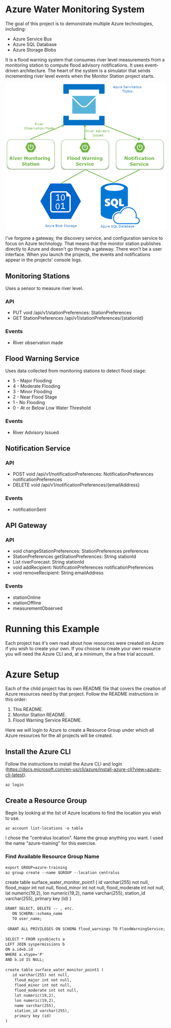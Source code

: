 # Azure Water Monitoring System

The goal of this project is to demonstrate multiple Azure technologies, including:
* Azure Service Bus
* Azure SQL Database
* Azure Storage Blobs

It is a flood warning system that consumes river level measurements from a monitoring station to compute flood advisory notifications.
It uses event-driven architecture. The heart of the system is a simulator that sends incrementing river level events when the Monitor Station project starts.

![](FloodWarning.png)

I've forgone a gateway, the discovery service, and configuration service to focus on Azure technology. That means that the monitor station publishes directly to Azure and doesn't go through a gateway. There won't be a user interface. When you launch the projects, the events and notifications appear in the projects' console logs.

## Monitoring Stations
Uses a sensor to measure river level.

### API
* PUT void /api/v1/stationPreferences: StationPreferences
* GET StationPreferences /api/v1/stationPreferences/{stationId}

### Events
* River observation made

## Flood Warning Service
Uses data collected from monitoring stations to detect flood stage:
* 5 - Major Flooding
* 4 - Moderate Flooding
* 3 - Minor Flooding
* 2 - Near Flood Stage
* 1 - No Flooding
* 0 - At or Below Low Water Threshold

### Events
* River Advisory Issued

## Notification Service

### API
* POST void /api/v1/notificationPreferences: NotificationPreferences notificationPreferences
* DELETE void /api/v1/notificationPreferences/{emailAddress}

### Events
* notificationSent

## API Gateway

### API
* void changeStationPreferences: StationPreferences preferences
* StationPreferences getStationPreferences: String stationId
* List riverForecast: String stationId
* void addRecipient: NotificationPreferences notificationPreferences
* void removeRecipient: String emailAddress

### Events
* stationOnline
* stationOffline
* measurementObserved

# Running this Example

Each project has it's own read about how resources were created on Azure
if you wish to create your own. If you choose to create your own resource
you will need the Azure CLI and, at a minimum, the a free trial account.

# Azure Setup

Each of the child project has its own README file that covers the creation of Azure
resources need by that project. Follow the README instructions in this order:
1) This README.
2) Monitor Station README.
3) Flood Warning Service README.

Here we will login to Azure to create a Resource Group under which all Azure resources
for the all projects will be created.  

## Install the Azure CLI
Follow the instructions to install the Azure CLI and login
(https://docs.microsoft.com/en-us/cli/azure/install-azure-cli?view=azure-cli-latest).
```
az login
```

## Create a Resource Group
Begin by looking at the list of Azure locations to find the location you wish to use.
```
az account list-locations -o table
```

I chose the "centralus location". Name the group anything you want. I used the name "azure-training" for this exercise.

### Find Available Resource Group Name
```
export GROUP=azure-training
az group create --name $GROUP --location centralus

```


create table surface_water_monitor_point1 (
       id varchar(255) not null,
        flood_major int not null,
        flood_minor int not null,
        flood_moderate int not null,
        lat numeric(19,2),
        lon numeric(19,2),
        name varchar(255),
        station_id varchar(255),
        primary key (id)
    )

    GRANT SELECT, DELETE -- , etc.
       ON SCHEMA::schema_name
       TO user_name;

     GRANT ALL PRIVILEGES ON SCHEMA flood_warnings TO FloodWarningService;

    SELECT * FROM sysobjects a
    LEFT JOIN syspermissions b
    ON a.id=b.id
    WHERE a.xtype='P'
    AND b.id IS NULL;

    create table surface_water_monitor_point1 (
       id varchar(255) not null,
        flood_major int not null,
        flood_minor int not null,
        flood_moderate int not null,
        lat numeric(19,2),
        lon numeric(19,2),
        name varchar(255),
        station_id varchar(255),
        primary key (id)
    )
